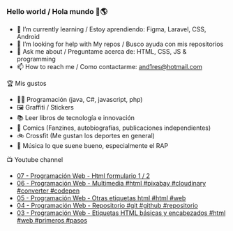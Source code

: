 ### Hello world / Hola mundo 👋🌎

<!--
**xaca/xaca** is a ✨ _special_ ✨ repository because its `README.md` (this file) appears on your GitHub profile.

Here are some ideas to get you started:
-->

- 🌱 I’m currently learning / Estoy aprendiendo: Figma, Laravel, CSS, Android
- 🤔 I’m looking for help with My repos / Busco ayuda con mis repositorios
- 💬 Ask me about / Preguntame acerca de: HTML, CSS, JS & programming 
- 📫 How to reach me / Como contactarme: and1res@hotmail.com

🏆 Mis gustos
- 👨‍💻 Programación (java, C#, javascript, php)
- 🖼️ Graffiti / Stickers
- 📚 Leer libros de tecnología e innovación
- 💢 Comics (Fanzines, autobiografías, publicaciones independientes)
- 🚲 Crossfit (Me gustan los deportes en general)
- 🎤 Música lo que suene bueno, especialmente el RAP
<!--
📝 Frases
- "I only smile in the dark, I only smile when it's complicated" Raybiez
- "De lo que ves créete la mitad de lo que no ves no te creas nada" Kase O
-->
📺 Youtube channel
<!-- BLOG-POST-LIST:START -->
- [07 - Programación Web - Html formulario 1 / 2](https://www.youtube.com/watch?v=XhtOSH0xDfQ)
- [06 - Programación Web - Multimedia #html #pixabay #cloudinary #converter #codepen](https://www.youtube.com/watch?v=5wlm8q0SepY)
- [05 - Programación Web - Otras etiquetas html #html #web](https://www.youtube.com/watch?v=E2Pzgps2Hh4)
- [04 - Programación Web - Repositorio #git #github #repositorio](https://www.youtube.com/watch?v=2-SakP04bB4)
- [03 - Programación Web - Etiquetas HTML básicas y  encabezados #html #web #primeros #pasos](https://www.youtube.com/watch?v=eyqMj1EqYLA)
<!-- BLOG-POST-LIST:END -->
